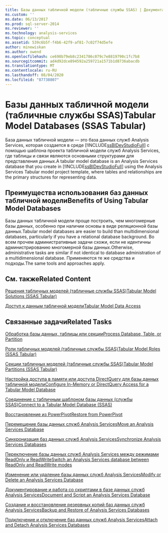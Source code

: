```yaml
---
title: Базы данных табличной модели (табличные службы SSAS) | Документация Майкрософт
ms.custom: ''
ms.date: 06/13/2017
ms.prod: sql-server-2014
ms.reviewer: ''
ms.technology: analysis-services
ms.topic: conceptual
ms.assetid: 539c6b5f-f4b6-42f9-af81-7c02f74d5efe
author: minewiskan
ms.author: owend
ms.openlocfilehash: ce698b79eb8c2341786c079c7e8819790c1fc7b8
ms.sourcegitcommit: ad4d92dce894592a259721a1571b1d8736abacdb
ms.translationtype: MT
ms.contentlocale: ru-RU
ms.lasthandoff: 08/04/2020
ms.locfileid: "87738807"
---
```

# <a name="tabular-model-databases-ssas-tabular"></a><span data-ttu-id="d015e-102">Базы данных табличной модели (табличные службы SSAS)</span><span class="sxs-lookup"><span data-stu-id="d015e-102">Tabular Model Databases (SSAS Tabular)</span></span>
  <span data-ttu-id="d015e-103">База данных табличной модели — это база данных служб Analysis Services, которая создается в среде [!INCLUDE[ssBIDevStudioFull](../../includes/ssbidevstudiofull-md.md)] с помощью шаблона проекта табличной модели служб Analysis Services, где таблицы и связи являются основными структурами для представления данных.</span><span class="sxs-lookup"><span data-stu-id="d015e-103">A tabular model database is an Analysis Services database that you create in [!INCLUDE[ssBIDevStudioFull](../../includes/ssbidevstudiofull-md.md)] using the Analysis Services Tabular model project template, where tables and relationships are the primary structures for representing data.</span></span>  
  
## <a name="benefits-of-using-tabular-model-databases"></a><span data-ttu-id="d015e-104">Преимущества использования баз данных табличной модели</span><span class="sxs-lookup"><span data-stu-id="d015e-104">Benefits of Using Tabular Model Databases</span></span>  
 <span data-ttu-id="d015e-105">Базы данных табличной модели проще построить, чем многомерные базы данных, особенно при наличии основы в виде реляционной базы данных.</span><span class="sxs-lookup"><span data-stu-id="d015e-105">Tabular model databases are easier to build than multidimensional databases, particularly if you have a relational database background.</span></span> <span data-ttu-id="d015e-106">Во всем прочем административные задачи схожи, если не идентичны администрированию многомерной базы данных.</span><span class="sxs-lookup"><span data-stu-id="d015e-106">Otherwise, administrative tasks are similar if not identical to database administration of a multidimensional database.</span></span> <span data-ttu-id="d015e-107">Применяются те же средства и подходы.</span><span class="sxs-lookup"><span data-stu-id="d015e-107">The same tools and approaches apply.</span></span>  
  
## <a name="related-content"></a><span data-ttu-id="d015e-108">См. также</span><span class="sxs-lookup"><span data-stu-id="d015e-108">Related Content</span></span>  
 [<span data-ttu-id="d015e-109">Решения табличных моделей (табличные службы SSAS)</span><span class="sxs-lookup"><span data-stu-id="d015e-109">Tabular Model Solutions &#40;SSAS Tabular&#41;</span></span>](../tabular-model-solutions-ssas-tabular.md)  
  
 [<span data-ttu-id="d015e-110">Доступ к данным табличной модели</span><span class="sxs-lookup"><span data-stu-id="d015e-110">Tabular Model Data Access</span></span>](tabular-model-data-access.md)  
  
## <a name="related-tasks"></a><span data-ttu-id="d015e-111">Связанные задачи</span><span class="sxs-lookup"><span data-stu-id="d015e-111">Related Tasks</span></span>  
 [<span data-ttu-id="d015e-112">Обработка базы данных, таблицы или секции</span><span class="sxs-lookup"><span data-stu-id="d015e-112">Process Database, Table, or Partition</span></span>](process-database-table-or-partition-analysis-services.md)  
  
 [<span data-ttu-id="d015e-113">Роли табличных моделей (табличные службы SSAS)</span><span class="sxs-lookup"><span data-stu-id="d015e-113">Tabular Model Roles &#40;SSAS Tabular&#41;</span></span>](tabular-model-roles-ssas-tabular.md)  
  
 [<span data-ttu-id="d015e-114">Секции табличных моделей (табличные службы SSAS)</span><span class="sxs-lookup"><span data-stu-id="d015e-114">Tabular Model Partitions &#40;SSAS Tabular&#41;</span></span>](tabular-model-partitions-ssas-tabular.md)  
  
 [<span data-ttu-id="d015e-115">Настройка доступа в памяти или доступа DirectQuery для базы данных табличной модели</span><span class="sxs-lookup"><span data-stu-id="d015e-115">Configure In-Memory or DirectQuery Access for a Tabular Model Database</span></span>](enable-directquery-mode-in-ssms.md)  
  
 [<span data-ttu-id="d015e-116">Соединение с табличным шаблоном базы данных (службы SSAS)</span><span class="sxs-lookup"><span data-stu-id="d015e-116">Connect to a Tabular Model Database &#40;SSAS&#41;</span></span>](connect-to-a-tabular-model-database-ssas.md)  
  
 [<span data-ttu-id="d015e-117">Восстановление из PowerPivot</span><span class="sxs-lookup"><span data-stu-id="d015e-117">Restore from PowerPivot</span></span>](restore-from-power-pivot.md)  
  
 [<span data-ttu-id="d015e-118">Перемещение базы данных служб Analysis Services</span><span class="sxs-lookup"><span data-stu-id="d015e-118">Move an Analysis Services Database</span></span>](../multidimensional-models/move-an-analysis-services-database.md)  
  
 [<span data-ttu-id="d015e-119">Синхронизация баз данных служб Analysis Services</span><span class="sxs-lookup"><span data-stu-id="d015e-119">Synchronize Analysis Services Databases</span></span>](../multidimensional-models/synchronize-analysis-services-databases.md)  
  
 [<span data-ttu-id="d015e-120">Переключение базы данных служб Analysis Services между режимами ReadOnly и ReadWrite</span><span class="sxs-lookup"><span data-stu-id="d015e-120">Switch an Analysis Services database between ReadOnly and ReadWrite modes</span></span>](../multidimensional-models/switch-an-analysis-services-database-between-readonly-and-readwrite-modes.md)  
  
 [<span data-ttu-id="d015e-121">Изменение или удаление базы данных служб Analysis Services</span><span class="sxs-lookup"><span data-stu-id="d015e-121">Modify or Delete an Analysis Services Database</span></span>](../multidimensional-models/modify-or-delete-an-analysis-services-database.md)  
  
 [<span data-ttu-id="d015e-122">Документирование и работа со скриптами в базе данных служб Analysis Services</span><span class="sxs-lookup"><span data-stu-id="d015e-122">Document and Script an Analysis Services Database</span></span>](../multidimensional-models/document-and-script-an-analysis-services-database.md)  
  
 [<span data-ttu-id="d015e-123">Создание и восстановление резервных копий баз данных служб Analysis Services</span><span class="sxs-lookup"><span data-stu-id="d015e-123">Backup and Restore of Analysis Services Databases</span></span>](../multidimensional-models/backup-and-restore-of-analysis-services-databases.md)  
  
 [<span data-ttu-id="d015e-124">Подключение и отключение баз данных служб Analysis Services</span><span class="sxs-lookup"><span data-stu-id="d015e-124">Attach and Detach Analysis Services Databases</span></span>](../multidimensional-models/attach-and-detach-analysis-services-databases.md)  
  
  
